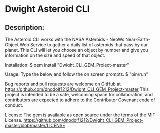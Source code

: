 # Dwight Asteroid CLI

## Description:
The Asteroid CLI works with the NASA Asteroids - NeoWs Near-Earth-Object Web Service to gather a daily list of asteroids that pass by our planet. This CLI will let you choose an object by number and give you information on the size and speed of that object.  

Installation:
$ gem install "Dwight_CLI_GEM_Project-master"

Usage:
Type the below and follow the on screen prompts.
$ "bin/run"

Bug reports and pull requests are welcome on GitHub at https://github.com/dnodolf1212/Dwight_CLI_GEM_Project-master This project is intended to be a safe, welcoming space for collaboration, and contributors are expected to adhere to the Contributor Covenant code of conduct.


License: 
The gem is available as open source under the terms of the MIT License.
https://github.com/dnodolf1212/Dwight_CLI_GEM_Project-master/blob/master/LICENSE
